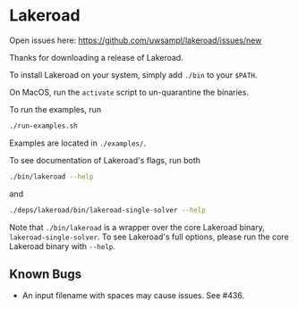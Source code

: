 # Lakeroad

Open issues here:
<https://github.com/uwsampl/lakeroad/issues/new>

Thanks for downloading a release of Lakeroad.

To install Lakeroad on your system, simply add `./bin` to your `$PATH`.

On MacOS, run the `activate` script to un-quarantine the binaries.

To run the examples, run

```sh
./run-examples.sh
```

Examples are located in `./examples/`.

To see documentation of Lakeroad's flags, run both

```sh
./bin/lakeroad --help
```

and

```sh
./deps/lakeroad/bin/lakeroad-single-solver --help
```

Note that `./bin/lakeroad` is a wrapper over the core Lakeroad binary, `lakeroad-single-solver`. To see Lakeroad's full options, please run the core Lakeroad binary with `--help`.

## Known Bugs

- An input filename with spaces may cause issues. See #436.
